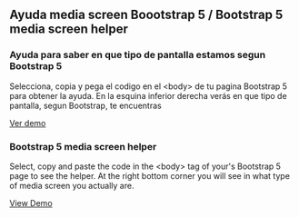 ## Ayuda media screen Boootstrap 5 / Bootstrap 5 media screen helper

### Ayuda para saber en que tipo de pantalla estamos segun Bootstrap 5
Selecciona, copia y pega el codigo en el &lt;body&gt; de tu pagina Bootstrap 5 para obtener la ayuda. En la esquina inferior derecha verás en que tipo de pantalla, segun Bootstrap, te encuentras

[Ver demo](http://hugoganoza.com/gits/bs4-media-helper/)

### Bootstrap 5 media screen helper
Select, copy and paste the code in the &lt;body&gt; tag of your's Bootstrap 5 page to see the helper. At the right bottom corner you will see in what type of media screen you actually are.  

[View Demo](http://hugoganoza.com/gits/bs5-media-helper/)

